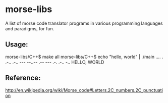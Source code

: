 morse-libs
==========
A list of morse code translator programs in various programming languages and paradigms, for fun.

Usage:
------
morse-libs/C++$ make all
morse-libs/C++$ echo "hello, world" | ./main
.... . .-.. .-.. --- --..--   .-- --- .-. .-.. -.. 
HELLO, WORLD


Reference:
----------
http://en.wikipedia.org/wiki/Morse_code#Letters.2C_numbers.2C_punctuation

